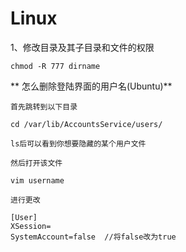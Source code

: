 # Linux

1、修改目录及其子目录和文件的权限

```
chmod -R 777 dirname
```

** 怎么删除登陆界面的用户名\(Ubuntu\)**

```
首先跳转到以下目录

cd /var/lib/AccountsService/users/

ls后可以看到你想要隐藏的某个用户文件

然后打开该文件

vim username

进行更改

[User]
XSession=
SystemAccount=false  //将false改为true
```



